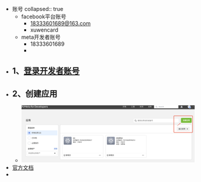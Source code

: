 - 账号
  collapsed:: true
	- facebook平台账号
		- 18333601689@163.com
		- xuwencard
	- meta开发者账号
		- 18333601689
		-
- ## 1、[登录开发者账号]([https://www.facebook.com/login/device-based/regular/login/?login_attempt=1&next=https%3A%2F%2Fwww.facebook.com%2Findex.php%3Fnext%3Dhttps%253A%252F%252Fdevelopers.facebook.com%252Fasync%252Fregistration%252Fdialog%252F%253Fsrc%253Ddefault&lwv=100](https://www.facebook.com/login/device-based/regular/login/?login_attempt=1&next=https%3A%2F%2Fwww.facebook.com%2Findex.php%3Fnext%3Dhttps%253A%252F%252Fdevelopers.facebook.com%252Fasync%252Fregistration%252Fdialog%252F%253Fsrc%253Ddefault&lwv=100))
- ## 2、创建应用
	- ![image.png](../assets/image_1700458603181_0.png)
- [官方文档](https://developers.facebook.com/docs/sharing/android)
-